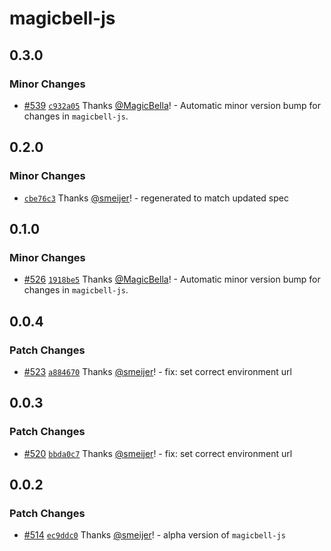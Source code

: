 # magicbell-js

## 0.3.0

### Minor Changes

- [#539](https://github.com/magicbell/magicbell-js/pull/539) [`c932a05`](https://github.com/magicbell/magicbell-js/commit/c932a05f638f144317240a484952872d9e0bf2e8) Thanks [@MagicBella](https://github.com/MagicBella)! - Automatic minor version bump for changes in `magicbell-js`.

## 0.2.0

### Minor Changes

- [`cbe76c3`](https://github.com/magicbell/magicbell-js/commit/cbe76c37af4f910059ed4c5187c5490225e0ff77) Thanks [@smeijer](https://github.com/smeijer)! - regenerated to match updated spec

## 0.1.0

### Minor Changes

- [#526](https://github.com/magicbell/magicbell-js/pull/526) [`1918be5`](https://github.com/magicbell/magicbell-js/commit/1918be58536be1f08c3d4653fa479016ee8ee5d9) Thanks [@MagicBella](https://github.com/MagicBella)! - Automatic minor version bump for changes in `magicbell-js`.

## 0.0.4

### Patch Changes

- [#523](https://github.com/magicbell/magicbell-js/pull/523) [`a884670`](https://github.com/magicbell/magicbell-js/commit/a884670a1ab809c743410b44610b2a41771000ff) Thanks [@smeijer](https://github.com/smeijer)! - fix: set correct environment url

## 0.0.3

### Patch Changes

- [#520](https://github.com/magicbell/magicbell-js/pull/520) [`bbda0c7`](https://github.com/magicbell/magicbell-js/commit/bbda0c73cdd66f974b2c767e3c92bc1e7cd38ade) Thanks [@smeijer](https://github.com/smeijer)! - fix: set correct environment url

## 0.0.2

### Patch Changes

- [#514](https://github.com/magicbell/magicbell-js/pull/514) [`ec9ddc0`](https://github.com/magicbell/magicbell-js/commit/ec9ddc01926624b5dc210fda3bb11b08e7fd2656) Thanks [@smeijer](https://github.com/smeijer)! - alpha version of `magicbell-js`
